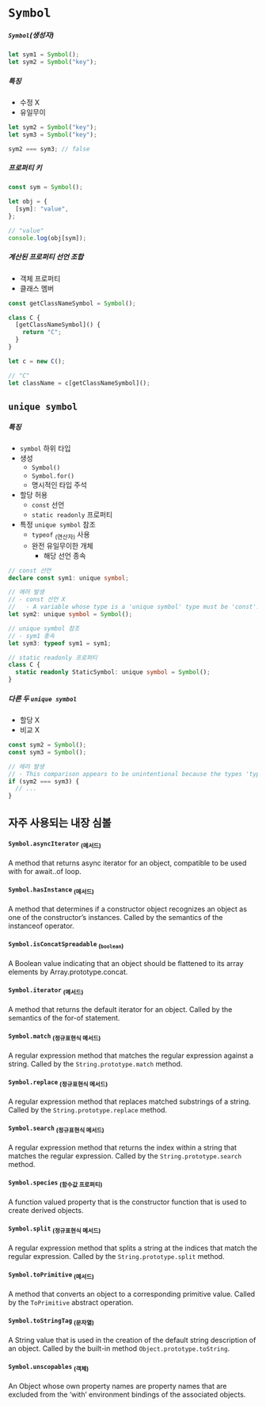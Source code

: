 `Symbol`
========


##### `Symbol`<ssub>(생성자)</ssub>
```ts
let sym1 = Symbol();
let sym2 = Symbol("key");
```

##### 특징
- 수정 X
- 유일무이
```ts
let sym2 = Symbol("key");
let sym3 = Symbol("key");

sym2 === sym3; // false
```

##### 프로퍼티 키
```ts
const sym = Symbol();

let obj = {
  [sym]: "value",
};

// "value"
console.log(obj[sym]);
```

##### 계산된 프로퍼티 선언 조합
- 객체 프로퍼티
- 클래스 멤버
```ts
const getClassNameSymbol = Symbol();

class C {
  [getClassNameSymbol]() {
    return "C";
  }
}

let c = new C();

// "C"
let className = c[getClassNameSymbol]();
```

## `unique symbol`

##### 특징
- `symbol` 하위 타입
- 생성
  - `Symbol()`
  - `Symbol.for()`
  - 명시적인 타입 주석
- 할당 허용
  - `const` 선언
  - `static readonly` 프로퍼티
- 특정 `unique symbol` 참조
  - `typeof` <sub>(연산자)</sub> 사용
  - 완전 유일무이한 개체
    - 해당 선언 종속
```ts
// const 선언
declare const sym1: unique symbol;

// 에러 발생
// - const 선언 X
//   - A variable whose type is a 'unique symbol' type must be 'const'.
let sym2: unique symbol = Symbol();

// unique symbol 참조
// - sym1 종속
let sym3: typeof sym1 = sym1;

// static readonly 프로퍼티
class C {
  static readonly StaticSymbol: unique symbol = Symbol();
}
```

##### 다른 두 `unique symbol`
- 할당 X
- 비교 X
```ts
const sym2 = Symbol();
const sym3 = Symbol();

// 에러 발생
// - This comparison appears to be unintentional because the types 'typeof sym2' and 'typeof sym3' have no overlap.
if (sym2 === sym3) {
  // ...
}
```

## 자주 사용되는 내장 심볼

#### `Symbol.asyncIterator` <sub>(메서드)</sub>

A method that returns async iterator for an object, compatible to be used with for await..of loop.

#### `Symbol.hasInstance` <sub>(메서드)</sub>
A method that determines if a constructor object recognizes an object as one of the constructor’s instances. Called by the semantics of the instanceof operator.

#### `Symbol.isConcatSpreadable` <sub>(`boolean`)</sub>
A Boolean value indicating that an object should be flattened to its array elements by Array.prototype.concat.

#### `Symbol.iterator` <sub>(메서드)</sub>
A method that returns the default iterator for an object. Called by the semantics of the for-of statement.

#### `Symbol.match` <sub>(정규표현식 메서드)</sub>
A regular expression method that matches the regular expression against a string. Called by the `String.prototype.match` method.

#### `Symbol.replace` <sub>(정규표현식 메서드)</sub>
A regular expression method that replaces matched substrings of a string. Called by the `String.prototype.replace` method.

#### `Symbol.search` <sub>(정규표현식 메서드)</sub>
A regular expression method that returns the index within a string that matches the regular expression. Called by the `String.prototype.search` method.

#### `Symbol.species` <sub>(함수값 프로퍼티)</sub>
A function valued property that is the constructor function that is used to create derived objects.

#### `Symbol.split` <sub>(정규표현식 메서드)</sub>
A regular expression method that splits a string at the indices that match the regular expression. Called by the `String.prototype.split` method.

#### `Symbol.toPrimitive` <sub>(메서드)</sub>
A method that converts an object to a corresponding primitive value. Called by the `ToPrimitive` abstract operation.

#### `Symbol.toStringTag` <sub>(문자열)</sub>
A String value that is used in the creation of the default string description of an object. Called by the built-in method `Object.prototype.toString`.

#### `Symbol.unscopables` <sub>(객체)</sub>
An Object whose own property names are property names that are excluded from the ‘with’ environment bindings of the associated objects.
